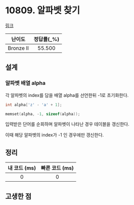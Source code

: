 # 10809. 알파벳 찾기

[링크](https://www.acmicpc.net/problem/10809)

|  난이도   | 정답률(\_%) |
| :-------: | :---------: |
| Bronze II |   55.500    |

## 설계

### 알파벳 배열 alpha

각 알파벳의 index를 담을 배열 alpha를 선언한뒤 -1로 초기화한다.

```cpp
int alpha['z' - 'a' + 1];

memset(alpha, -1, sizeof(alpha));
```

입력받은 단어를 순회하며 알파벳이 나타난 경우 테이블을 갱신한다.

이때 해당 알파벳의 index가 -1 인 경우에만 갱신한다.

## 정리

| 내 코드 (ms) | 빠른 코드 (ms) |
| :----------: | :------------: |
|      0       |       0        |

## 고생한 점
